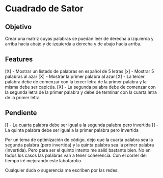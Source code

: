 # Cuadrado de Sator

## Objetivo

Crear una matriz cuyas palabras se puedan leer de derecha a izquierda y arriba hacia abajo y de izquierda a derecha y de abajo hacia arriba.

## Features
[X] - Mostrar un listado de palabras en español de 5 letras
[x] - Mostrar 5 palabras al azar
[X] - Mostrar la primer palabra al azar
[X] - La tercer palabra debe de comenzar con la tercer letra de la primer palabra y la misma debe ser capicúa.
[X] - La segunda palabra debe de comenzar con la segunda letra de la primer palabra y debe de terminar con la cuarta letra de la primer letra

## Pendiente
[] - La cuarta palabra debe ser igual a la segunda palabra pero invertida
[] - La quinta palabra debe ser igual a la primer palabra pero invertida


Por un tema de optimización de código, dejo que la cuarta palabra sea la segunda palabra (pero invertida) y la quinta palabra sea la primer palabra (invertida). Pero para ser el quinto intento me salió bastante bien. No en todos los casos las palabras van a tener coherencia. Con el correr del tiempo iré mejorando este labotarotio.

Cualquier duda o sugerencia me escriben por las redes.